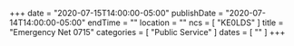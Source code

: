 +++
date = "2020-07-15T14:00:00-05:00"
publishDate = "2020-07-14T14:00:00-05:00"
endTime = ""
location = ""
ncs = [ "KE0LDS" ]
title = "Emergency Net 0715"
categories = [ "Public Service" ]
dates = [ "" ]
+++
